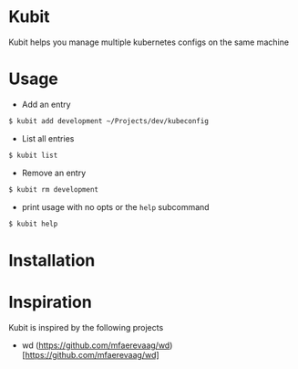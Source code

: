 # Kubit

Kubit helps you manage multiple kubernetes configs on the same machine

# Usage

* Add an entry
```sh
$ kubit add development ~/Projects/dev/kubeconfig
```

* List all entries
```sh
$ kubit list
```

* Remove an entry
```sh
$ kubit rm development
```

* print usage with no opts or the `help` subcommand
```sh
$ kubit help
```





# Installation


# Inspiration

Kubit is inspired by the following projects
* wd (https://github.com/mfaerevaag/wd)[https://github.com/mfaerevaag/wd]
